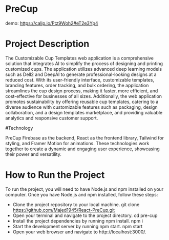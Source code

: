 # PreCup
demo: https://calip.io/Ftz9Woh2#eT2e3Yp4
# Project Description

The Customizable Cup Templates web application is a comprehensive solution that integrates AI to simplify the process of designing and printing customized cups. The application utilizes advanced deep learning models such as Dell2 and DeepAI to generate professional-looking designs at a reduced cost. With its user-friendly interface, customizable templates, branding features, order tracking, and bulk ordering, the application streamlines the cup design process, making it faster, more efficient, and cost-effective for businesses of all sizes. Additionally, the web application promotes sustainability by offering reusable cup templates, catering to a diverse audience with customizable features such as packaging, design collaboration, and a design templates marketplace, and providing valuable analytics and responsive customer support.

#Technology

PreCup Firebase as the backend, React as the frontend library, Tailwind for styling, and Framer Motion for animations. These technologies work together to create a dynamic and engaging user experience, showcasing their power and versatility.

# How to Run the Project

To run the project, you will need to have Node.js and npm installed on your computer. Once you have Node.js and npm installed, follow these steps:

- Clone the project repository to your local machine. git clone https://github.com/Majed1945/React-PreCup.git
- Open your terminal and navigate to the project directory. cd pre-cup
- Install the project dependencies by running npm install. npm i
- Start the development server by running npm start. npm start
- Open your web browser and navigate to http://localhost:3000/.

